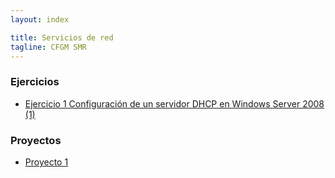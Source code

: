 ```yaml
---
layout: index

title: Servicios de red 
tagline: CFGM SMR
---
```


### Ejercicios
* [Ejercicio 1 Configuración de un servidor DHCP en Windows Server 2008 (1)](e_dhcp_1)

### Proyectos
* [Proyecto 1](proyecto1)
